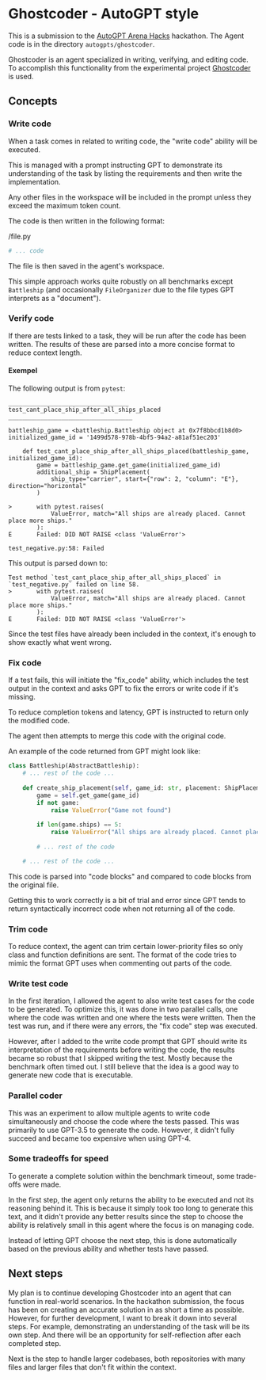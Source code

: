 # Ghostcoder - AutoGPT style
This is a submission to the [AutoGPT Arena Hacks](https://lablab.ai/event/autogpt-arena-hacks/) hackathon. The Agent code is in the directory `autogpts/ghostcoder`.

Ghostcoder is an agent specialized in writing, verifying, and editing code. To accomplish this functionality
from the experimental project [Ghostcoder](https://github.com/aorwall/ghostcoder) is used. 

## Concepts

### Write code
When a task comes in related to writing code, the "write code" ability will be executed.

This is managed with a prompt instructing GPT to demonstrate its understanding of the task by listing the requirements and then write the implementation.

Any other files in the workspace will be included in the prompt unless they exceed the maximum token count.

The code is then written in the following format:

/file.py
```python
# ... code  
```

The file is then saved in the agent's workspace.

This simple approach works quite robustly on all benchmarks except `Battleship` (and occasionally 
`FileOrganizer` due to the file types GPT interprets as a "document").

### Verify code
If there are tests linked to a task, they will be run after the code has been written.
The results of these are parsed into a more concise format to reduce context length.

#### Exempel
The following output is from `pytest`:

```
__________________________________ test_cant_place_ship_after_all_ships_placed ___________________________________

battleship_game = <battleship.Battleship object at 0x7f8bbcd1b8d0>
initialized_game_id = '1499d578-978b-4bf5-94a2-a81af51ec203'

    def test_cant_place_ship_after_all_ships_placed(battleship_game, initialized_game_id):
        game = battleship_game.get_game(initialized_game_id)
        additional_ship = ShipPlacement(
            ship_type="carrier", start={"row": 2, "column": "E"}, direction="horizontal"
        )
    
>       with pytest.raises(
            ValueError, match="All ships are already placed. Cannot place more ships."
        ):
E       Failed: DID NOT RAISE <class 'ValueError'>

test_negative.py:58: Failed
```

This output is parsed down to:
```
Test method `test_cant_place_ship_after_all_ships_placed` in `test_negative.py` failed on line 58. 
>       with pytest.raises(
            ValueError, match="All ships are already placed. Cannot place more ships."
        ):
E       Failed: DID NOT RAISE <class 'ValueError'>
```


Since the test files have already been included in the context, it's enough to show exactly what went
wrong.


### Fix code
If a test fails, this will initiate the "fix_code" ability, which includes the test output in the
context and asks GPT to fix the errors or write code if it's missing.

To reduce completion tokens and latency, GPT is instructed to return only the modified code.

The agent then attempts to merge this code with the original code.

An example of the code returned from GPT might look like:
```python
class Battleship(AbstractBattleship):
    # ... rest of the code ... 
    
    def create_ship_placement(self, game_id: str, placement: ShipPlacement) -> None:
        game = self.get_game(game_id)
        if not game:
            raise ValueError("Game not found")
    
        if len(game.ships) == 5:
            raise ValueError("All ships are already placed. Cannot place more ships.")
        
        # ... rest of the code

    # ... rest of the code ... 
```

This code is parsed into "code blocks" and compared to code blocks from the original file.

Getting this to work correctly is a bit of trial and error since GPT tends to return syntactically 
incorrect code when not returning all of the code. 


### Trim code
To reduce context, the agent can trim certain lower-priority files so only class and function
definitions are sent. The format of the code tries to mimic the format GPT uses when commenting
out parts of the code.


### Write test code
In the first iteration, I allowed the agent to also write test cases for the code to be generated.
To optimize this, it was done in two parallel calls, one where the code was written and one where the tests were written.
Then the test was run, and if there were any errors, the "fix code" step was executed.

However, after I added to the write code prompt that GPT should write its interpretation of the 
requirements before writing the code, the results became so robust that I skipped writing the test.
Mostly because the benchmark often timed out. I still believe that the idea is a good way to generate 
new code that is executable.


### Parallel coder
This was an experiment to allow multiple agents to write code simultaneously and choose the code 
where the tests passed. This was primarily to use GPT-3.5 to generate the code. However, it didn't 
fully succeed and became too expensive when using GPT-4.


### Some tradeoffs for speed
To generate a complete solution within the benchmark timeout, some trade-offs were made.

In the first step, the agent only returns the ability to be executed and not its reasoning 
behind it. This is because it simply took too long to generate this text, and it didn't provide 
any better results since the step to choose the ability is relatively small in this agent where
the focus is on managing code.

Instead of letting GPT choose the next step, this is done automatically based on the previous
ability and whether tests have passed.

## Next steps
My plan is to continue developing Ghostcoder into an agent that can function in real-world scenarios. 
In the hackathon submission, the focus has been on creating an accurate solution in as short a time 
as possible. However, for further development, I want to break it down into several steps. For example, 
demonstrating an understanding of the task will be its own step. And there will be an opportunity for 
self-reflection after each completed step.

Next is the step to handle larger codebases, both repositories with many files and larger files that 
don't fit within the context.